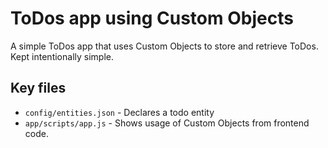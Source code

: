 # ToDos app using Custom Objects

A simple ToDos app that uses Custom Objects to store and retrieve ToDos. Kept intentionally simple.

## Key files

- `config/entities.json` - Declares a todo entity
- `app/scripts/app.js` - Shows usage of Custom Objects from frontend code.